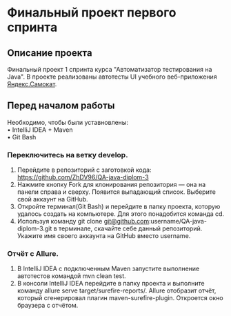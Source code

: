 Финальный проект первого спринта 
====
## Описание проекта
Финальный проект 1 спринта курса "Автоматизатор тестирования на Java". В проекте реализованы автотесты UI учебного веб-приложения [Яндекс.Самокат](http://qa-scooter.praktikum-services.ru/).

## Перед началом работы
Необходимо, чтобы были уставновлены:  
•	IntelliJ IDEA + Maven     
•	Git Bash  
### Переключитесь на ветку develop.
1.	Перейдите в репозиторий с заготовкой кода: https://github.com/ZhDV96/QA-java-diplom-3
2.	Нажмите кнопку Fork для клонирования репозитория — она на панели справа и сверху. Появится выпадающий список. Выберите свой аккаунт на GitHub.
3.	Откройте терминал(Git Bash) и перейдите в папку проекта, которую удалось создать на компьютере. Для этого понадобится команда cd.
4.	Используя команду git clone git@github.com:username/QA-java-diplom-3.git в терминале, скачайте себе данный репозиторий. Укажите имя своего аккаунта на GitHub вместо username.
### Отчёт с Allure.
1.	В IntelliJ IDEA с подключенным Maven запустите выполнение автотестов командой mvn clean test.
2.	В консоли IntelliJ IDEA перейдите в папку проекта и выполните команду allure serve target/surefire-reports/. Allure отобразит отчёт, который сгенерировал плагин maven-surefire-plugin. Откроется окно браузера с отчётом.
